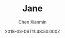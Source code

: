 ---
title: Jane
github: https://github.com/xianmin/hugo-theme-jane
demo: https://www.xianmin.org/hugo-theme-jane/
author: Chen Xianmin
ssg:
  - Hugo
cms:
  - Contentful
  - DatoCMS
  - Forestry
  - NetlifyCMS
  - Sanity
date: 2018-03-06T11:48:50.000Z
description: A readable & concise theme for Hugo
draft: true
publish_date: '2018-03-06T11:48:50Z'
update_date: '2022-07-24T07:34:34Z'
github_star: 774
github_fork: 266
---